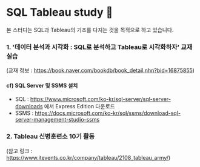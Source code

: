 # SQL Tableau study 📖

본 스터디는 SQL과 Tableau의 기초를 다지는 것을 목적으로 하고 있습니다.

### 1. '데이터 분석과 시각화 : SQL로 분석하고 Tableau로 시각화하자' 교재 실습
(교재 정보 : https://book.naver.com/bookdb/book_detail.nhn?bid=16875855)


#### cf) SQL Server 및 SSMS 설치

- SQL : https://www.microsoft.com/ko-kr/sql-server/sql-server-downloads 에서 Express Edition 다운로드
- SSMS : https://docs.microsoft.com/ko-kr/sql/ssms/download-sql-server-management-studio-ssms


### 2. Tableau 신병훈련소 10기 활동
(참고 링크 : https://www.itevents.co.kr/company/tableau/2108_tableau_army/)
